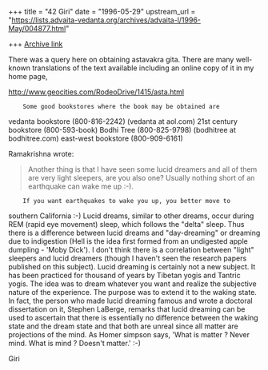 +++
title = "42 Giri"
date = "1996-05-29"
upstream_url = "https://lists.advaita-vedanta.org/archives/advaita-l/1996-May/004877.html"

+++
[Archive link](https://lists.advaita-vedanta.org/archives/advaita-l/1996-May/004877.html)

There was a query here on obtaining astavakra gita. There are many
well-known translations of the text available including an online copy of
it in my home page,

http://www.geocities.com/RodeoDrive/1415/asta.html

        Some good bookstores where the book may be obtained are

vedanta bookstore (800-816-2242) (vedanta at aol.com)
21st century bookstore (800-593-book)
Bodhi Tree (800-825-9798) (bodhitree at bodhitree.com)
east-west bookstore (800-909-6161)


Ramakrishna wrote:
> Another thing is that I have seen some lucid dreamers and all of them are very
> light sleepers, are you also one? Usually nothing short of an earthquake can
> wake me up :-).

        If you want earthquakes to wake you up, you better move to
southern California :-) Lucid dreams, similar to other dreams, occur
during REM (rapid eye movement) sleep, which follows the "delta" sleep.
Thus there is a difference between lucid dreams and "day-dreaming"  or
dreaming due to indigestion (Hell is the idea first formed from an
undigested apple dumpling - 'Moby Dick'). I don't think there is a
correlation between "light" sleepers and lucid dreamers (though I haven't
seen the research papers published on this subject).
        Lucid dreaming is certainly not a new subject. It has been
practiced for thousand of years by Tibetan yogis and Tantric yogis. The
idea was to dream whatever you want and realize the subjective nature of
the experience. The purpose was to extend it to the waking state. In fact,
the person who made lucid dreaming famous and wrote a doctoral
dissertation on it, Stephen LaBerge, remarks that lucid dreaming can be
used to ascertain that there is essentially no difference between the
waking state and the dream state and that both are unreal since all matter
are projections of the mind. As Homer simpson says, 'What is matter ?
Never mind. What is mind ? Doesn't matter.' :-)

Giri

